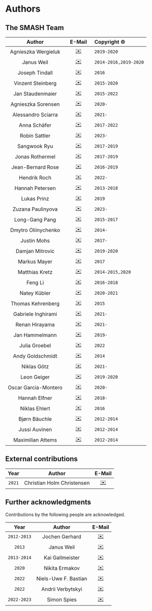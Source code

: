 # Authors

## The SMASH Team

Author  |  &ensp;E-Mail&ensp; | Copyright ©
 :----:  |  :----: | :---------
Agnieszka Wergieluk | [✉️](mailto:awergieluk@gmail.com) | `2019-2020`
Janus Weil | [✉️](mailto:weil@fias.uni-frankfurt.de) | `2014-2016,2019-2020`
Joseph Tindall | [✉️](mailto:tindall@fias.uni-frankfurt.de) | `2016`
Vinzent Steinberg | [✉️](mailto:steinberg@fias.uni-frankfurt.de) | `2015-2020`
Jan Staudenmaier | [✉️](mailto:staudenmaier@fias.uni-frankfurt.de) | `2015-2022`
Agnieszka Sorensen | [✉️](mailto:awergieluk@gmail.com) | `2020-`
Alessandro Sciarra | [✉️](mailto:asciarra@fias.uni-frankfurt.de) | `2021-`
Anna Schäfer | [✉️](mailto:aschaefer@fias.uni-frankfurt.de) | `2017-2022`
Robin Sattler | [✉️](mailto:sattler@fias.uni-frankfurt.de) | `2023-`
Sangwook Ryu | [✉️](mailto:ryu@fias.uni-frankfurt.de) | `2017-2019`
Jonas Rothermel | [✉️](mailto:rothermel@fias.uni-frankfurt.de) | `2017-2019`
Jean-Bernard Rose | [✉️](mailto:rose@fias.uni-frankfurt.de) | `2016-2019`
Hendrik Roch | [✉️](mailto:roch@fias.uni-frankfurt.de) | `2022-`
Hannah Petersen | [✉️](mailto:petersen@fias.uni-frankfurt.de) | `2013-2018`
Lukas Prinz | [✉️](mailto:lprinz@fias.uni-frankfurt.de) | `2019`
Zuzana Paulinyova | [✉️](mailto:paulinyova@fias.uni-frankfurt.de) | `2023-`
Long-Gang Pang | [✉️](mailto:pang@fias.uni-frankfurt.de) | `2015-2017`
Dmytro Oliinychenko | [✉️](mailto:oliiny@fias.uni-frankfurt.de) | `2014-`
Justin Mohs | [✉️](mailto:mohs@fias.uni-frankfurt.de) | `2017-`
Damjan Mitrovic | [✉️](mailto:mitrovic@fias.uni-frankfurt.de) | `2019-2020`
Markus Mayer | [✉️](mailto:mayer@fias.uni-frankfurt.de) | `2017`
Matthias Kretz | [✉️](mailto:kretz@compeng.uni-frankfurt.de) | `2014-2015,2020`
Feng Li | [✉️](mailto:fengli@fias.uni-frankfurt.de) | `2016-2018`
Natey Kübler | [✉️](mailto:kuebler@fias.uni-frankfurt.de) | `2020-2021`
Thomas Kehrenberg | [✉️](mailto:kehrenberg@fias.uni-frankfurt.de) | `2015`
Gabriele Inghirami | [✉️](mailto:inghirami@fias.uni-frankfurt.de) | `2021-`
Renan Hirayama | [✉️](mailto:hirayama@fias.uni-frankfurt.de) | `2021-`
Jan Hammelmann | [✉️](mailto:hammelmann@fias.uni-frankfurt.de) | `2019-`
Julia Groebel | [✉️](mailto:groebel@fias.uni-frankfurt.de) | `2022`
Andy Goldschmidt | [✉️](mailto:goldschmidt@fias.uni-frankfurt.de) | `2014`
Niklas Götz | [✉️](mailto:goetz@fias.uni-frankfurt.de) | `2021-`
Leon Geiger | [✉️](mailto:geiger@fias.uni-frankfurt.de) | `2019-2020`
Oscar Garcia-Montero | [✉️](mailto:garcia@fias.uni-frankfurt.de) | `2020-`
Hannah Elfner | [✉️](mailto:elfner@fias.uni-frankfurt.de) | `2018-`
Niklas Ehlert | [✉️](mailto:ehlert@fias.uni-frankfurt.de) | `2016`
Bjørn Bäuchle | [✉️](mailto:baeuchle@fias.uni-frankfurt.de) | `2012-2014`
Jussi Auvinen | [✉️](mailto:auvinen@fias.uni-frankfurt.de) | `2012-2014`
Maximilian Attems | [✉️](mailto:attems@fias.uni-frankfurt.de) | `2012-2014`

## External contributions

Year  | Author | E-Mail
:---: | :----: | :----:
`2021` | Christian Holm Christensen | [✉️](mailto:cholm@nbi.ku.dk)

## Further acknowledgments

Contributions by the following people are acknowledged.

Year  | Author | E-Mail
:---: | :----: | :----:
`2012-2013` | Jochen Gerhard | [✉️](mailto:jochen.gerhard@compeng.uni-frankfurt.de)
`2013` | Janus Weil | [✉️](mailto:weil@fias.uni-frankfurt.de)
`2013-2014` | Kai Gallmeister | [✉️](mailto:gallmeister@itp.uni-frankfurt.de)
`2020` | Nikita Ermakov | [✉️](mailto:sh1r4s3@mail.si-head.nl)
`2022` | Niels-Uwe F. Bastian | [✉️](mailto:bastian.niels-uwe@uwr.edu.pl)
`2022` | Andrii Verbytskyi | [✉️](mailto:andrii.verbytskyi@mpp.mpg.de)
`2022-2023` | Simon Spies | [✉️](mailto:s.spies@gsi.de)
